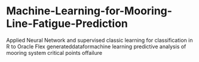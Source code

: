 # Machine-Learning-for-Mooring-Line-Fatigue-Prediction
Applied Neural Network and supervised classic learning for classification in R to Oracle Flex generateddataformachine learning predictive analysis of mooring system critical points offailure
